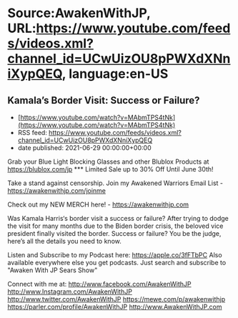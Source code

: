 # Source:AwakenWithJP, URL:https://www.youtube.com/feeds/videos.xml?channel_id=UCwUizOU8pPWXdXNniXypQEQ, language:en-US

## Kamala’s Border Visit: Success or Failure?
 - [https://www.youtube.com/watch?v=MAbmTPS4tNk](https://www.youtube.com/watch?v=MAbmTPS4tNk)
 - RSS feed: https://www.youtube.com/feeds/videos.xml?channel_id=UCwUizOU8pPWXdXNniXypQEQ
 - date published: 2021-06-29 00:00:00+00:00

Grab your Blue Light Blocking Glasses and other Blublox Products at https://blublox.com/jp
*** Limited Sale up to 30% Off Until June 30th!

Take a stand against censorship. Join my Awakened Warriors Email List - https://awakenwithjp.com/joinme

Check out my NEW MERCH here! - https://awakenwithjp.com

Was Kamala Harris‘s border visit a success or failure? After trying to dodge the visit for many months due to the Biden border crisis, the beloved vice president finally visited the border. Success or failure? You be the judge, here’s all the details you need to know.

Listen and Subscribe to my Podcast here: 
https://apple.co/3fFTbPC
Also available everywhere else you get podcasts. Just search and subscribe to "Awaken With JP Sears Show"

Connect with me at: 
http://www.facebook.com/AwakenWithJP
http://www.Instagram.com/AwakenWithJP
http://www.twitter.com/AwakenWithJP
https://mewe.com/p/awakenwithjp
https://parler.com/profile/AwakenWithJP
http://www.AwakenWithJP.com

